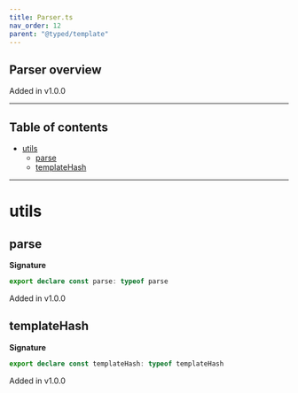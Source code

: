 ```yaml
---
title: Parser.ts
nav_order: 12
parent: "@typed/template"
---
```


## Parser overview

Added in v1.0.0

---

<h2 class="text-delta">Table of contents</h2>

- [utils](#utils)
  - [parse](#parse)
  - [templateHash](#templatehash)

---

# utils

## parse

**Signature**

```ts
export declare const parse: typeof parse
```

Added in v1.0.0

## templateHash

**Signature**

```ts
export declare const templateHash: typeof templateHash
```

Added in v1.0.0
